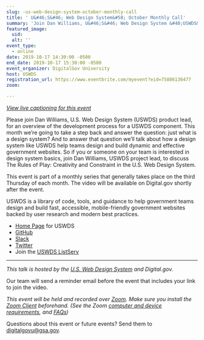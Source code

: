 ```yaml
---
slug: -us-web-design-system-october-monthly-call
title: ' U&#46;S&#46; Web Design System&#58; October Monthly Call'
summary: 'Join Dan Williams, U&#46;S&#46; Web Design System &#40;USWDS&#41; product lead, as he walks through the design system and answers your questions&#46; '
featured_image: 
  uid: 
  alt: ''
event_type: 
  - online
date: 2019-10-17 14:30:00 -0500
end_date: 2019-10-17 15:30:00 -0500
event_organizer: DigitalGov University
host: USWDS
registration_url: https://www.eventbrite.com/myevent?eid=75886136477
zoom: 

---
```


_[View live captioning for this event ](https://www.captionedtext.com/client/event.aspx?EventID=4200787&CustomerID=321)_

Please join Dan Williams, U.S. Web Design System (USWDS) product lead, for an overview of the development process for a USWDS component. This month we’re going to take a step back and answer the question: just what is a design system? And to answer that question we’ll talk about how a design system like USWDS help teams design and build dynamic and effective government websites. So if you or someone on your team is interested in design system basics, join Dan Williams, USWDS project lead, to discuss The Rules of Play: Creativity and Constraint in the U.S. Web Design System.

This event is part of a monthly series that generally takes place on the third Thursday of each month. The video will be available on Digital.gov shortly after the event.

USWDS is a library of code, tools, and guidance to help government teams design and build fast, accessible, mobile-friendly government websites backed by user research and modern best practices. 

- [Home Page](https://designsystem.digital.gov/) for USWDS 
- [GitHub](https://github.com/uswds/uswds/issues) 
- [Slack](https://chat.18f.gov/) 
- [Twitter](https://twitter.com/uswds?lang=en) 
- Join the [USWDS ListServ](mailto:uswds-subscribe-request@listserv.gsa.gov)

---

_This talk is hosted by the [U.S. Web Design System](https://v2.designsystem.digital.gov/) and Digital.gov._ 

Our team will send a reminder email before the event that includes your link to join the video. 

_This event will be held and recorded over [Zoom](https://www.zoom.us/). Make sure you install the [Zoom Client](https://zoom.us/download#client&#95;4meeting) beforehand. (See the Zoom [computer and device requirements](https://support.zoom.us/hc/en-us/articles/201362023-System-Requirements-for-PC-Mac-and-Linux), and [FAQs](https://support.zoom.us/hc/en-us/sections/200277708-Frequently-Asked-Questions))_

Questions about this event or future events? Send them to [digitalgovu@gsa.gov](mailto:digitalgovu@gsa.gov).
